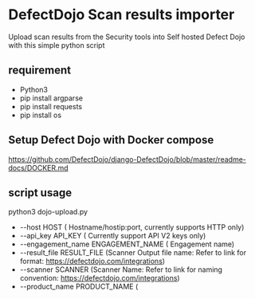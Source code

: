 # DefectDojo Scan results importer
Upload scan results from the Security tools into Self hosted Defect Dojo with this simple python script
## requirement
- Python3 
- pip install argparse
- pip install requests
- pip install os

## Setup Defect Dojo with Docker compose
https://github.com/DefectDojo/django-DefectDojo/blob/master/readme-docs/DOCKER.md


## script usage
python3 dojo-upload.py 
- --host HOST ( Hostname/hostip:port, currently supports HTTP only)  
- --api_key API_KEY ( Currently support API V2 keys only)
- --engagement_name ENGAGEMENT_NAME ( Engagement name)
- --result_file RESULT_FILE  (Scanner Output file name: Refer to link for format: https://defectdojo.com/integrations)
- --scanner SCANNER (Scanner Name: Refer to link for naming convention: https://defectdojo.com/integrations)
- --product_name PRODUCT_NAME (
